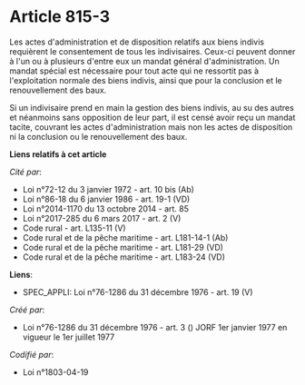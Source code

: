 # Article 815-3

Les actes d'administration et de disposition relatifs aux biens indivis requièrent le consentement de tous les indivisaires.
Ceux-ci peuvent donner à l'un ou à plusieurs d'entre eux un mandat général d'administration. Un mandat spécial est nécessaire
pour tout acte qui ne ressortit pas à l'exploitation normale des biens indivis, ainsi que pour la conclusion et le
renouvellement des baux.

Si un indivisaire prend en main la gestion des biens indivis, au su des autres et néanmoins sans opposition de leur part, il
est censé avoir reçu un mandat tacite, couvrant les actes d'administration mais non les actes de disposition ni la conclusion
ou le renouvellement des baux.

**Liens relatifs à cet article**

_Cité par_:

  - Loi n°72-12 du 3 janvier 1972 - art. 10 bis (Ab)
  - Loi n°86-18 du 6 janvier 1986 - art. 19-1 (VD)
  - Loi n°2014-1170 du 13 octobre 2014 - art. 85
  - Loi n°2017-285 du 6 mars 2017 - art. 2 (V)
  - Code rural - art. L135-11 (V)
  - Code rural et de la pêche maritime - art. L181-14-1 (Ab)
  - Code rural et de la pêche maritime - art. L181-29 (VD)
  - Code rural et de la pêche maritime - art. L183-24 (VD)

**Liens**:

  - SPEC_APPLI: Loi n°76-1286 du 31 décembre 1976 - art. 19 (V)

_Créé par_:

  - Loi n°76-1286 du 31 décembre 1976 - art. 3 () JORF 1er janvier 1977 en vigueur le 1er juillet 1977

_Codifié par_:

  - Loi n°1803-04-19

